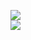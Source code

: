 [![](https://img.shields.io/badge/Made%20With-Github%20Spray-lightgrey.svg?style=for-the-badge&logo=github)](https://github.com/Annihil/github-spray#13289)  
[![](https://i.imgur.com/2DrTn0Z.gif)](https://github.com/Annihil/github-spray)